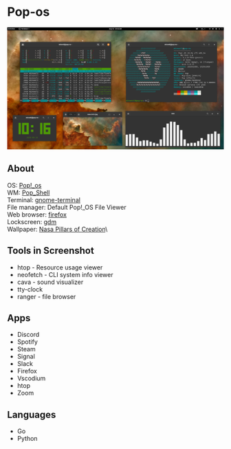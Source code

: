 # Pop-os

![pillars-of-creation](./images/pillars-of-creation-demo.png)

## About

OS: [Pop!\_os](https://pop.system76.com/)\
WM: [Pop_Shell](https://github.com/pop-os/shell)\
Terminal: [gnome-terminal](https://www.archlinux.org/packages/extra/x86_64/gnome-terminal/)\
File manager: Default Pop!\_OS File Viewer\
Web browser: [firefox](https://www.archlinux.org/packages/extra/x86_64/firefox/)\
Lockscreen: [gdm](https://wiki.archlinux.org/index.php/GDM)\
Wallpaper: [Nasa Pillars of Creation](https://images.unsplash.com/photo-1462332420958-a05d1e002413?ixlib=rb-1.2.1&ixid=eyJhcHBfaWQiOjEyMDd9&auto=format&fit=crop&w=1940&q=80)\

## Tools in Screenshot

- htop - Resource usage viewer
- neofetch - CLI system info viewer
- cava - sound visualizer
- tty-clock
- ranger - file browser

## Apps

- Discord
- Spotify
- Steam
- Signal
- Slack
- Firefox
- Vscodium
- htop
- Zoom

## Languages

- Go
- Python
